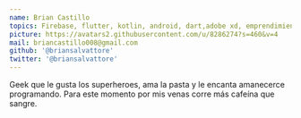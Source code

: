 ```yaml
---
name: Brian Castillo
topics: Firebase, flutter, kotlin, android, dart,adobe xd, emprendimiento para programadores, lo que callan los CTOs, Como no mandar a la mierda a tu CEO ,Como no cargarla en el amor, Como Quebrar tu empresa
picture: https://avatars2.githubusercontent.com/u/8286274?s=460&v=4
mail: briancastillo008@gmail.com
github: '@briansalvattore'
twitter: '@briansalvattore'
---
```


Geek que le gusta los superheroes, ama la pasta y le encanta amanecerce programando. 
Para este momento por mis venas corre más cafeína que sangre.
